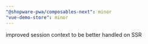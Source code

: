 ```yaml
---
"@shopware-pwa/composables-next": minor
"vue-demo-store": minor
---
```


improved session context to be better handled on SSR
